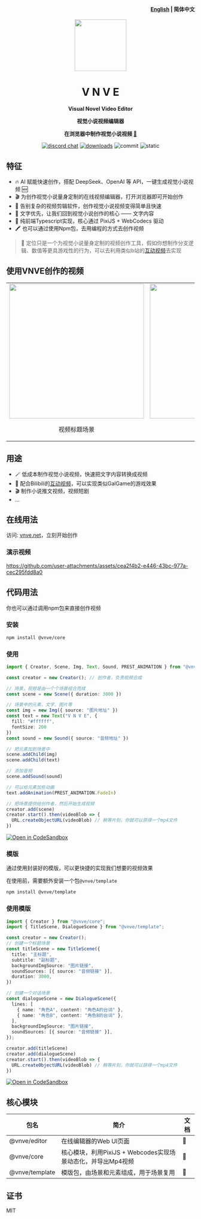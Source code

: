 <h4 align="right"><a href="https://github.com/vnve/vnve/blob/main/README.md">English</a> | <strong>简体中文</strong></h4>
<p align="center">
  <img src="https://vnve.github.io/vnve/logo.png" width=138/>
</p>
<h1 align="center">V N V E</h1>
<p align="center"><strong>Visual Novel Video Editor</strong></p>
<p align="center"><strong>视觉小说视频编辑器</strong></p>
<p align="center"><strong>在浏览器中制作视觉小说视频 <a href="https://vnve.net"> 🔗 </a></strong></p>
<div align="center">
  <a href="https://discord.gg/sc9jpqBAbs"><img src="https://img.shields.io/badge/chat-discord-blue?style=flat&logo=discord" alt="discord chat"></a>
  <a href="https://www.npmjs.com/package/@vnve/core"><img src="https://img.shields.io/npm/dm/%40vnve/core" alt="downloads"></a>
  <img src="https://img.shields.io/github/commit-activity/m/vnve/vnve" alt="commit">
  <img src="https://github.com/vnve/vnve/actions/workflows/static.yml/badge.svg" alt="static">
</div>

## 特征

- 🔥 AI 赋能快速创作，搭配 DeepSeek、OpenAI 等 API，一键生成视觉小说视频 🆕
- 🎬 为创作视觉小说量身定制的在线视频编辑器，打开浏览器即可开始创作
- 👋 告别复杂的视频剪辑软件，创作视觉小说视频变得简单且快速
- 📝 文字优先，让我们回到视觉小说创作的核心 —— 文字内容
- 🚀 纯前端Typescript实现，核心通过 PixiJS + WebCodecs 驱动
- 🖍️ 也可以通过使用Npm包，去用编程的方式去创作视频
> 👻 定位只是一个为视觉小说量身定制的视频创作工具，假如你想制作分支逻辑、数值等更具游戏性的行为，可以去利用类似b站的[互动视频](https://member.bilibili.com/platform/upload/video/interactive)去实现

## 使用VNVE创作的视频
<table>
<tr>
<td align="center">
<img style="width: 360px" src="demo/titleScene.gif" />
<p>视频标题场景</p>
<td align="center">
<img style="width: 360px" src="demo/dialogueScene.gif" />
<p>人物对话场景</p>
</td>
</tr>
</table>

## 用途
- 🪄 低成本制作视觉小说视频，快速把文字内容转换成视频
- 🧩 配合Bilibili的[互动视频](https://member.bilibili.com/platform/upload/video/interactive)，可以实现类似GalGame的游戏效果
- 🎬 制作小说推文视频，视频短剧
- ...

## 在线用法
访问: [vnve.net](https://vnve.net)，立刻开始创作

### 演示视频
https://github.com/user-attachments/assets/cea2f4b2-e446-43bc-977a-cec295fdd8a0



## 代码用法
你也可以通过调用npm包来直接创作视频

### 安装
```bash
npm install @vnve/core
```

### 使用
```typescript
import { Creator, Scene, Img, Text, Sound, PREST_ANIMATION } from "@vnve/core";

const creator = new Creator(); // 创作者，负责视频合成

// 场景，视频是由一个个场景组合而成
const scene = new Scene({ duration: 3000 })

// 场景中的元素，文字、图片等
const img = new Img({ source: "图片地址" })
const text = new Text("V N V E", {
  fill: "#ffffff",
  fontSize: 200
})
const sound = new Sound({ source: "音频地址" })

// 把元素加到场景中
scene.addChild(img)
scene.addChild(text)

// 添加音频
scene.addSound(sound)

// 可以给元素加些动画
text.addAnimation(PREST_ANIMATION.FadeIn)

// 把场景提供给创作者，然后开始生成视频
creator.add(scene)
creator.start().then(videoBlob => {
  URL.createObjectURL(videoBlob) // 稍等片刻，你就可以获得一个mp4文件
})
```
[![Open in CodeSandbox](https://img.shields.io/badge/Open%20in-CodeSandbox-blue?style=flat-square&logo=codesandbox)](https://codesandbox.io/s/make-video-programmatically-with-vnve-27z2cv)

### 模版
通过使用封装好的模版，可以更快捷的实现我们想要的视频效果

在使用前，需要额外安装一个包`@vnve/template`

```bash
npm install @vnve/template
```

### 使用模版
```typescript
import { Creator } from "@vnve/core";
import { TitleScene, DialogueScene } from "@vnve/template";

const creator = new Creator();
// 创建一个标题场景
const titleScene = new TitleScene({
  title: "主标题",
  subtitle: "副标题",
  backgroundImgSource: "图片链接",
  soundSources: [{ source: "音频链接" }],
  duration: 3000,
})

// 创建一个对话场景
const dialogueScene = new DialogueScene({
  lines: [
    { name: "角色A", content: "角色A的台词" },
    { name: "角色B", content: "角色B的台词" },
  ],
  backgroundImgSource: "图片链接",
  soundSources: [{ source: "音频链接" }],
});

creator.add(titleScene)
creator.add(dialogueScene)
creator.start().then(videoBlob => {
  URL.createObjectURL(videoBlob) // 稍等片刻，你就可以获得一个mp4文件
})
```
[![Open in CodeSandbox](https://img.shields.io/badge/Open%20in-CodeSandbox-blue?style=flat-square&logo=codesandbox)](https://codesandbox.io/s/make-video-programmatically-with-vnve-template-4j467p)

## 核心模块
| 包名 | 简介 | 文档 |
|  ----  | ----  | ---- |
| @vnve/editor | 在线编辑器的Web UI页面 | 🚧 |
| @vnve/core | 核心模块，利用PixiJS + Webcodes实现场景动态化，并导出Mp4视频 | 🚧 |
| @vnve/template | 模版包，由场景和元素组成，用于场景复用 | 🚧 |

## 证书
MIT
